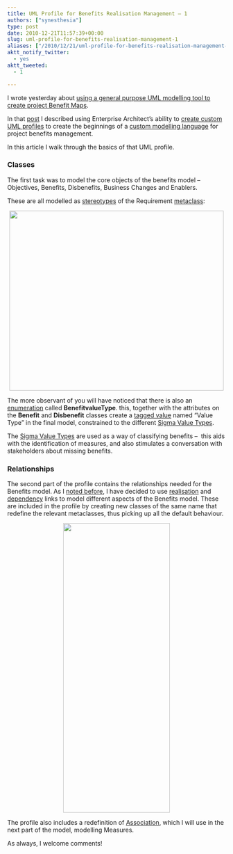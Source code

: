 ```yaml
---
title: UML Profile for Benefits Realisation Management – 1
authors: ["synesthesia"]
type: post
date: 2010-12-21T11:57:39+00:00
slug: uml-profile-for-benefits-realisation-management-1 
aliases: ["/2010/12/21/uml-profile-for-benefits-realisation-management-1"]
aktt_notify_twitter:
  - yes
aktt_tweeted:
  - 1

---
```

I wrote yesterday about [using a general purpose UML modelling tool to create project Benefit Maps][1].

In that [post][1] I described using Enterprise Architect&#8217;s ability to [create custom UML profiles][2] to create the beginnings of a [custom modelling language][3] for project benefits management.

In this article I walk through the basics of that UML profile.

### Classes

The first task was to model the core objects of the benefits model – Objectives, Benefits, Disbenefits, Business Changes and Enablers.

These are all modelled as [stereotypes][4] of the Requirement [metaclass][5]:

<p style="text-align: center;">
  <a href="https://www.synesthesia.co.uk/blog/wp/uploads/2010/12/brm-profile-01.gif"><img class="aligncenter size-full wp-image-22922" style="display: block; margin-left: auto; margin-right: auto;" title="brm-profile-01" src="https://www.synesthesia.co.uk/blog/wp-content/uploads/2010/12/brm-profile-01.gif" alt="" width="494" height="414" /></a>
</p>

The more observant of you will have noticed that there is also an [enumeration][6] called **BenefitvalueType**. this, together with the attributes on the **Benefit** and **Disbenefit** classes create a [tagged value][7] named “Value Type” in the final model, constrained to the different [Sigma Value Types][8].

The [Sigma Value Types][8] are used as a way of classifying benefits &#8211;  this aids with the identification of measures, and also stimulates a conversation with stakeholders about missing benefits.

### Relationships

The second part of the profile contains the relationships needed for the Benefits model. As I [noted before][1], I have decided to use [realisation][9] and [dependency][10] links to model different aspects of the Benefits model. These are included in the profile by creating new classes of the same name that redefine the relevant metaclasses, thus picking up all the default behaviour.

[<img class="aligncenter size-full wp-image-22925" style="display: block; float: none; margin-left: auto; margin-right: auto;" title="brm-profile-02" src="https://www.synesthesia.co.uk/blog/wp/uploads/2010/12/brm-profile-02.gif" alt="" width="246" height="666" />][11]

The profile also includes a redefinition of [Association][12], which I will use in the next part of the model, modelling Measures.

As always, I welcome comments!

 [1]: https://www.synesthesia.co.uk/blog/archives/2010/12/20/modelling-benefits-in-uml/
 [2]: https://www.sparxsystems.com/enterprise_architect_user_guide/8.0/modeling_languages/umlprofiles_2.html
 [3]: https://www.sparxsystems.com/enterprise_architect_user_guide/8.0/modeling_languages/extending_uml.html
 [4]: https://www.uml-diagrams.org/profile-diagrams.html#stereotype
 [5]: https://www.uml-diagrams.org/profile-diagrams.html#metaclass
 [6]: https://publib.boulder.ibm.com/infocenter/rtnlhelp/v6r0m0/index.jsp?topic=/com.ibm.xtools.modeler.doc/topics/cenum.html
 [7]: https://www.uml-diagrams.org/profile-diagrams.html#tagged-value
 [8]: https://books.google.com/books?id=2IfFQY_XrfAC&lpg=PA113&ots=r5fdUWFy3k&pg=PA113#v=onepage&q=sigma%20benefit%20value%20types&f=false
 [9]: https://www.uml-diagrams.org/class-diagrams.html#abstraction
 [10]: https://www.uml-diagrams.org/class-diagrams.html#dependency
 [11]: https://www.synesthesia.co.uk/blog/wp/uploads/2010/12/brm-profile-02.gif
 [12]: https://www.uml-diagrams.org/class-diagrams.html#association